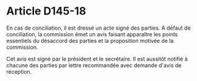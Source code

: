 # Article D145-18

En cas de conciliation, il est dressé un acte signé des parties. A défaut de conciliation, la commission émet un avis faisant apparaître les points essentiels du désaccord des parties et la proposition motivée de la commission.

Cet avis est signé par le président et le secrétaire. Il est aussitôt notifié à chacune des parties par lettre recommandée avec demande d'avis de réception.
